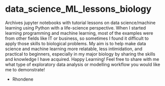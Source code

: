 # data_science_ML_lessons_biology
Archives jupyter notebooks with tutorial lessons on data science/machine learning using Python with a life-science perspective. When I started learning programming and machine learning, most of the examples were from other fields like IT or business, so sometimes  I found it difficult to apply those skills to biological problems. My aim is to help make data science and machine learning more relatable, less intimidation, and practical to beginners, especially in my major biology by sharing the skills and knowledge I have acquired. Happy Learning!
Feel free to share with me what type of exploratory data analysis or modelling workflow you would like me to demonstrate!

- Rhondene
